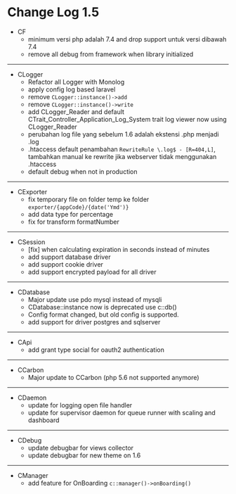 # Change Log 1.5


- CF
  - minimum versi php adalah 7.4 and drop support untuk versi dibawah 7.4
  - remove all debug from framework when library initialized
---
- CLogger
  - Refactor all Logger with Monolog
  - apply config log based laravel
  - remove `CLogger::instance()->add`
  - remove `CLogger::instance()->write`
  - add CLogger_Reader and default CTrait_Controller_Application_Log_System trait log viewer now using CLogger_Reader
  - perubahan log file yang sebelum 1.6 adalah ekstensi .php menjadi .log
  - .htaccess default penambahan `RewriteRule \.log$ - [R=404,L]`, tambahkan manual ke rewrite jika webserver tidak menggunakan .htaccess
  - default debug when not in production
---
- CExporter
  - fix temporary file on folder temp ke folder `exporter/{appCode}/{date('Ymd')}`
  - add data type for percentage
  - fix for transform formatNumber
---
- CSession
  - [fix] when calculating expiration in seconds instead of minutes
  - add support database driver
  - add support cookie driver
  - add support encrypted payload for all driver
---
- CDatabase
  - Major update use pdo mysql instead of mysqli
  - CDatabase::instance now is deprecated use c::db()
  - Config format changed, but old config is supported.
  - add support for driver postgres and sqlserver
---
- CApi
  - add grant type social for oauth2 authentication
---
- CCarbon
  - Major update to CCarbon (php 5.6 not supported anymore)
---
- CDaemon
  - update for logging open file handler
  - update for supervisor daemon for queue runner with scaling and dashboard
---
- CDebug
  - update debugbar for views collector
  - update debugbar for new theme on 1.6
---
- CManager
  - add feature for OnBoarding `c::manager()->onBoarding()`
